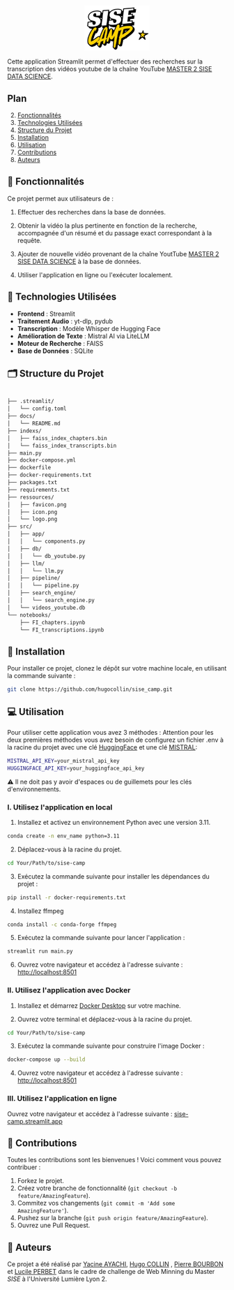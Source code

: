 <div align="center">
  <img src="../ressources/icon.png" alt="SISE Camp Logo" width="150">
</div>


Cette application Streamlit permet d'effectuer des recherches sur la transcription des vidéos youtube de la chaîne YouTube [MASTER 2 SISE DATA SCIENCE](https://www.youtube.com/@master2sisedatascience). 


## Plan

2. [Fonctionnalités](#fonctionnalités)
3. [Technologies Utilisées](#-technologies-utilisées)
4. [Structure du Projet](#-structure-du-projet)
5. [Installation](#-installation)
6. [Utilisation](#-utilisation)
7. [Contributions](#-contributions)
7. [Auteurs](#-auteurs)


## 🎯 Fonctionnalités

Ce projet permet aux utilisateurs de :

1. Effectuer des recherches dans la base de données. 
   
2. Obtenir la vidéo la plus pertinente en fonction de la recherche, accompagnée d'un résumé et du passage exact correspondant à la requête.
   
3. Ajouter de nouvelle vidéo provenant de la chaîne YoutTube [MASTER 2 SISE DATA SCIENCE](https://www.youtube.com/@master2sisedatascience) à la base de données. 
   
4.  Utiliser l'application en ligne ou l'exécuter localement.

## 🔧 Technologies Utilisées

- **Frontend** : Streamlit
- **Traitement Audio** : yt-dlp, pydub
- **Transcription** : Modèle Whisper de Hugging Face
- **Amélioration de Texte** : Mistral AI via LiteLLM
- **Moteur de Recherche** : FAISS
- **Base de Données** : SQLite

## 🗂️ Structure du Projet


```bash

├── .streamlit/
│   └── config.toml
├── docs/
│   └── README.md
├── indexs/
│   ├── faiss_index_chapters.bin
│   └── faiss_index_transcripts.bin
├── main.py
├── docker-compose.yml
├── dockerfile
├── docker-requirements.txt
├── packages.txt
├── requirements.txt
├── ressources/
│   ├── favicon.png
│   ├── icon.png
│   └── logo.png
├── src/
│   ├── app/
│   │   └── components.py
│   ├── db/
│   │   └── db_youtube.py
│   ├── llm/
│   │   └── llm.py
│   ├── pipeline/
│   │   └── pipeline.py
│   ├── search_engine/
│   │   └── search_engine.py
│   └── videos_youtube.db
└── notebooks/
    ├── FI_chapters.ipynb
    └── FI_transcriptions.ipynb
```
## 🚀 Installation

Pour installer ce projet, clonez le dépôt sur votre machine locale, en utilisant la commande suivante :

```bash
git clone https://github.com/hugocollin/sise_camp.git
```

## 💻 Utilisation

Pour utiliser cette application vous avez 3 méthodes :
Attention pour les deux premières méthodes vous avez besoin de configurez un fichier .env à la racine du projet avec une clé [HuggingFace](https://huggingface.co/settings/tokens) et une clé [MISTRAL](https://console.mistral.ai/api-keys): 

```bash
MISTRAL_API_KEY=your_mistral_api_key
HUGGINGFACE_API_KEY=your_huggingface_api_key
```
⚠️ Il ne doit pas y avoir d'espaces ou de guillemets pour les clés d'environnements.

### I. Utilisez l'application en local

1. Installez et activez un environnement Python avec une version 3.11.
```bash
conda create -n env_name python=3.11
```

2. Déplacez-vous à la racine du projet.
```bash
cd Your/Path/to/sise-camp
```

3. Exécutez la commande suivante pour installer les dépendances du projet :

```bash
pip install -r docker-requirements.txt
```

4. Installez ffmpeg
```bash
conda install -c conda-forge ffmpeg
```

5. Exécutez la commande suivante pour lancer l'application :

```bash
streamlit run main.py
```

6. Ouvrez votre navigateur et accédez à l'adresse suivante : [http://localhost:8501](http://localhost:8501)

### II. Utilisez l'application avec Docker

1. Installez et démarrez [Docker Desktop](https://www.docker.com/products/docker-desktop/) sur votre machine.

2. Ouvrez votre terminal et déplacez-vous à la racine du projet.
```bash
cd Your/Path/to/sise-camp
```

3. Exécutez la commande suivante pour construire l'image Docker :

```bash
docker-compose up --build
```

4. Ouvrez votre navigateur et accédez à l'adresse suivante : [http://localhost:8501](http://localhost:8501)

### III. Utilisez l'application en ligne

Ouvrez votre navigateur et accédez à l'adresse suivante : [sise-camp.streamlit.app](https://challenge-sise-opsie.streamlit.app)


## 🤝 Contributions
Toutes les contributions sont les bienvenues ! Voici comment vous pouvez contribuer :

1. Forkez le projet.
2. Créez votre branche de fonctionnalité  (`git checkout -b feature/AmazingFeature`).
3. Commitez vos changements (`git commit -m 'Add some AmazingFeature'`).
4. Pushez sur la branche (`git push origin feature/AmazingFeature`).
5. Ouvrez une Pull Request. 

## 👤 Auteurs

Ce projet a été réalisé par [Yacine AYACHI](https://github.com/YacineAyachi), [Hugo COLLIN](https://github.com/hugocollin) , [Pierre BOURBON](https://github.com/pbrbn) et [Lucile PERBET](https://github.com/lucilecpp) dans le cadre de challenge de Web Minning du Master *SISE* à l'Université Lumière Lyon 2. 



